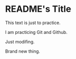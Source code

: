 # README's Title

This text is just to practice.

I am practicing Git and Github.

Just modifing.

Brand new thing.